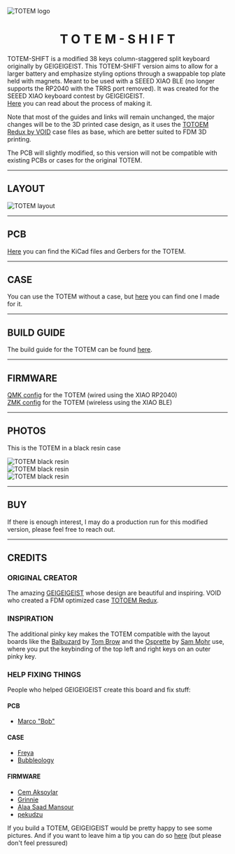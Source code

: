 <picture align="center">
  <source media="(prefers-color-scheme: dark)" srcset="/docs/images/TOTEM_logo_dark.svg">
  <source media="(prefers-color-scheme: light)" srcset="/docs/images/TOTEM_logo_bright.svg">
  <img alt="TOTEM logo" src="/docs/images/TOTEM_logo_dark.svg">
</picture>

<h1 align="center">T O T E M - S H I F T</h1>

TOTEM-SHIFT is a modified 38 keys column-staggered split keyboard originally by GEIGEIGEIST. This TOTEM-SHIFT version aims to allow for a larger battery and emphasize styling options through a swappable top plate held with magnets. Meant to be used with a SEEED XIAO BLE (no longer supports the RP2040 with the TRRS port removed).
It was created for the SEEED XIAO keyboard contest by GEIGEIGEIST.\
[Here](https://www.hackster.io/geist/totem-a-tiny-splitkeyboard-with-splay-cb2e43) you can read about the process of making it.

Note that most of the guides and links will remain unchanged, the major changes will be to the 3D printed case design, as it uses the [TOTOEM Redux by VOID](https://www.printables.com/model/840146-totem-redux) case files as base, which are better suited to FDM 3D printing.

The PCB will slightly modified, so this version will not be compatible with existing PCBs or cases for the original TOTEM.

***

## LAYOUT

![TOTEM layout](/docs/images/TOTEM_layout.svg)

***

## PCB

[Here](/PCB/) you can find the KiCad files and Gerbers for the TOTEM.

***

## CASE

You can use the TOTEM without a case, but [here](/case/) you can find one I made for it.

***

## BUILD GUIDE
  
The build guide for the TOTEM can be found [here](/docs/buildguide.md).

***

## FIRMWARE

[QMK config](https://github.com/GEIGEIGEIST/qmk-config-totem) for the TOTEM (wired using the XIAO RP2040)\
[ZMK config](https://github.com/GEIGEIGEIST/zmk-config-totem) for the TOTEM (wireless using the XIAO BLE)

***

## PHOTOS

This is the TOTEM in a black resin case

![TOTEM black resin](/docs/images/TOTEM_black_perspective.jpg)\
![TOTEM black resin](/docs/images/TOTEM_black_top.jpg)\
![TOTEM black resin](/docs/images/TOTEM_black_bottom.jpg)

***

## BUY 

If there is enough interest, I may do a production run for this modified version, please feel free to reach out.

***

## CREDITS

### ORIGINAL CREATOR

The amazing [GEIGEIGEIST](https://github.com/GEIGEIGEIST) whose design are beautiful and inspiring.
VOID who created a FDM optimized case [TOTOEM Redux](https://www.printables.com/model/840146-totem-redux).

### INSPIRATION

The additional pinky key makes the TOTEM compatible with the layout boards like the [Balbuzard](https://github.com/brow/balbuzard) by [Tom Brow](https://github.com/brow) and the [Osprette](https://github.com/smores56/osprette) by [Sam Mohr](https://github.com/smores56) use, where you put the keybinding of the top left and right keys on an outer pinky key.

### HELP FIXING THINGS

People who helped GEIGEIGEIST create this board and fix stuff:

#### PCB
- [Marco "Bob"](https://github.com/GroooveBob)

#### CASE
- [Freya](https://github.com/freya-irl)
- [Bubbleology](https://github.com/bubbleology)

#### FIRMWARE
- [Cem Aksoylar](https://github.com/caksoylar)
- [Grinnie](https://github.com/regicidalplutophage)
- [Alaa Saad Mansour](https://github.com/AlaaSaadAbdo)
- [pekudzu](https://github.com/pekudzu)

If you build a TOTEM, GEIGEIGEIST would be pretty happy to see some pictures. And if you want to leave him a tip you can do so [here](https://ko-fi.com/geigeigeist) (but please don't feel pressured)

